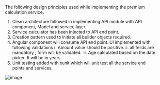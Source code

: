 The following design principles used while implementing the premium calculation service.
1.	Clean architecture followed in implementing API module with API component, Model and service layer.
2.	Service  calculator has been injected to API end point.
3.	Creation pattern used to initiate all builder objects required.
4.	Angular component will consume API end point. UI implemented with following validations
i.	Amount value should be positive.
     ii.	all feilds are mandatory , form will be validated.
     iii.	Age calculated based on the date picker. It will be in years.
5.	Unit testing added with xunit which will unit test all the service end points and services.

     

![image](https://user-images.githubusercontent.com/58421595/173187085-aea8f2d8-0ae8-467a-b628-9fcf887cb2b6.png)
